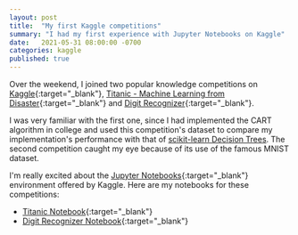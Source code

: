 ```yaml
---
layout: post
title:  "My first Kaggle competitions"
summary: "I had my first experience with Jupyter Notebooks on Kaggle"
date:   2021-05-31 08:00:00 -0700
categories: kaggle
published: true
---
```


Over the weekend, I joined two popular knowledge competitions on [Kaggle](https://www.kaggle.com/){:target="_blank"}, [Titanic - Machine Learning from Disaster](https://www.kaggle.com/c/titanic){:target="_blank"} and [Digit Recognizer](https://www.kaggle.com/c/digit-recognizer){:target="_blank"}.

I was very familiar with the first one, since I had implemented the CART algorithm in college and used this competition's dataset to compare my implementation's performance with that of [scikit-learn Decision Trees](https://scikit-learn.org/stable/modules/tree.html?highlight=cart).  The second competition caught my eye because of its use of the famous MNIST dataset.

I'm really excited about the [Jupyter Notebooks](https://jupyter.org/){:target="_blank"} environment offered by Kaggle.  Here are my notebooks for these competitions:

- [Titanic Notebook](https://www.kaggle.com/am3z0la/notebook75247a24a1){:target="_blank"}
- [Digit Recognizer Notebook](https://www.kaggle.com/am3z0la/notebook00f3e4d495-classification-tree){:target="_blank"}
